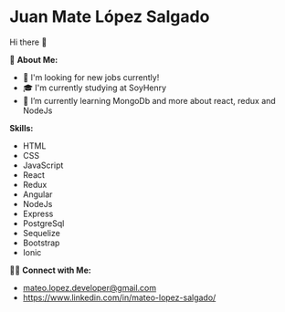 # Juan Mate López Salgado

Hi there 👋


🤵 **About Me:**
-  🔭  I'm looking for new jobs currently!
-  🎓  I'm currently studying at SoyHenry
-  🌱  I’m currently learning MongoDb and more about react, redux and NodeJs
  
**Skills:**
- HTML 
- CSS 
- JavaScript 
- React 
- Redux 
- Angular 
- NodeJs 
- Express 
- PostgreSql 
- Sequelize 
- Bootstrap
- Ionic

🤝🏻  **Connect with Me:**
- mateo.lopez.developer@gmail.com
- https://www.linkedin.com/in/mateo-lopez-salgado/
